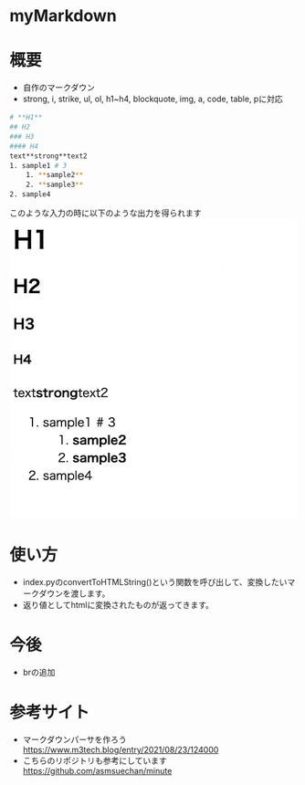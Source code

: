 # myMarkdown

# 概要
- 自作のマークダウン
- strong, i, strike, ul, ol, h1~h4, blockquote, img, a, code, table, pに対応
```bash
# **H1**
## H2
### H3
#### H4
text**strong**text2
1. sample1 # 3
    1. **sample2**
    2. **sample3**
2. sample4
```
このような入力の時に以下のような出力を得られます
![Image 1](img/output.png)

# 使い方
- index.pyのconvertToHTMLString()という関数を呼び出して、変換したいマークダウンを渡します。
- 返り値としてhtmlに変換されたものが返ってきます。

# 今後
- brの追加
# 参考サイト
- マークダウンパーサを作ろう
https://www.m3tech.blog/entry/2021/08/23/124000
- こちらのリポジトリも参考にしています
https://github.com/asmsuechan/minute